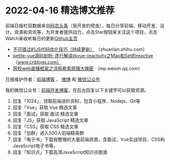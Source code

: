 # 2022-04-16 精选博文推荐

前端日报栏目数据来自[码农头条](http://hao.caibaojian.com.cn/)（我开发的爬虫），每日分享前端、移动开发、设计、资源和资讯等，为开发者提供动力，点击Star按钮来关注这个项目，点击Watch来收听每日的更新[Github主页](https://github.com/kujian/frontendDaily)
* [不可错过的JS代码优化技巧（持续更新）](https://zhuanlan.zhihu.com/p/499138225) （zhuanlan.zhihu.com）
* [petite-vue源码剖析-逐行解读@vue-reactivity之Map和Set的reactive](https://www.cnblogs.com/fsjohnhuang/p/16147725.html) （www.cnblogs.com）
* [网校web直播框架之涂鸦套索原理大揭密](https://mp.weixin.qq.com/s?__biz=MzU4NDg2MTA4MA==&mid=2247489369&idx=1&sn=c59c3d4b33f67b553c33ee34fe5e71c1) （mp.weixin.qq.com）

日报维护作者：[前端博客](http://caibaojian.com.cn/) 、 [微博](http://weibo.com/kujian) 和 [微信公众号](https://open.weixin.qq.com/qr/code?username=caibaojian_com)

我的微信公众号：[前端开发博客](https://open.weixin.qq.com/qr/code?username=caibaojian_com)，在后台回复以下关键字可以获取资源。

1. 回复「1024」，领取前端进阶资料，包含小程序、Nodejs、Git等
2. 回复「Vue」获取 Vue 精选文章
3. 回复「面试」获取 面试 精选文章
4. 回复「JS」获取 JavaScript 精选文章
5. 回复「CSS」获取 CSS 精选文章
6. 回复「加群」进入500人前端精英群
7. 回复「电子书」下载我整理的大量前端资源，含面试、Vue实战项目、CSS和JavaScript电子书等。
8. 回复「知识点」下载高清JavaScript知识点图谱
